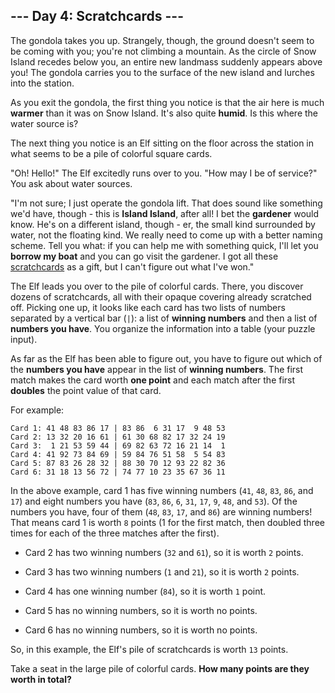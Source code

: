 ## --- Day 4: Scratchcards ---
The gondola takes you up. Strangely, though, the ground doesn't seem to be coming with you; you're not climbing a mountain. As the circle of Snow Island recedes below you, an entire new landmass suddenly appears above you! The gondola carries you to the surface of the new island and lurches into the station.
 
As you exit the gondola, the first thing you notice is that the air here is much **warmer** than it was on Snow Island. It's also quite **humid**. Is this where the water source is?
 
The next thing you notice is an Elf sitting on the floor across the station in what seems to be a pile of colorful square cards.
 
"Oh! Hello!" The Elf excitedly runs over to you. "How may I be of service?" You ask about water sources.
 
"I'm not sure; I just operate the gondola lift. That does sound like something we'd have, though - this is **Island Island**, after all! I bet the **gardener** would know. He's on a different island, though - er, the small kind surrounded by water, not the floating kind. We really need to come up with a better naming scheme. Tell you what: if you can help me with something quick, I'll let you **borrow my boat** and you can go visit the gardener. I got all these [scratchcards](https://en.wikipedia.org/wiki/Scratchcard) as a gift, but I can't figure out what I've won."
 
The Elf leads you over to the pile of colorful cards. There, you discover dozens of scratchcards, all with their opaque covering already scratched off. Picking one up, it looks like each card has two lists of numbers separated by a vertical bar (`|`): a list of **winning numbers** and then a list of **numbers you have**. You organize the information into a table (your puzzle input).
 
As far as the Elf has been able to figure out, you have to figure out which of the **numbers you have** appear in the list of **winning numbers**. The first match makes the card worth **one point** and each match after the first **doubles** the point value of that card.
 
For example:
 

```
Card 1: 41 48 83 86 17 | 83 86  6 31 17  9 48 53
Card 2: 13 32 20 16 61 | 61 30 68 82 17 32 24 19
Card 3:  1 21 53 59 44 | 69 82 63 72 16 21 14  1
Card 4: 41 92 73 84 69 | 59 84 76 51 58  5 54 83
Card 5: 87 83 26 28 32 | 88 30 70 12 93 22 82 36
Card 6: 31 18 13 56 72 | 74 77 10 23 35 67 36 11
```

 
In the above example, card 1 has five winning numbers (`41`, `48`, `83`, `86`, and `17`) and eight numbers you have (`83`, `86`, `6`, `31`, `17`, `9`, `48`, and `53`). Of the numbers you have, four of them (`48`, `83`, `17`, and `86`) are winning numbers! That means card 1 is worth `8` points (1 for the first match, then doubled three times for each of the three matches after the first).
 
 
- Card 2 has two winning numbers (`32` and `61`), so it is worth `2` points.
 
- Card 3 has two winning numbers (`1` and `21`), so it is worth `2` points.
 
- Card 4 has one winning number (`84`), so it is worth `1` point.
 
- Card 5 has no winning numbers, so it is worth no points.
 
- Card 6 has no winning numbers, so it is worth no points.
 
 
So, in this example, the Elf's pile of scratchcards is worth `13` points.
 
Take a seat in the large pile of colorful cards. **How many points are they worth in total?**
 